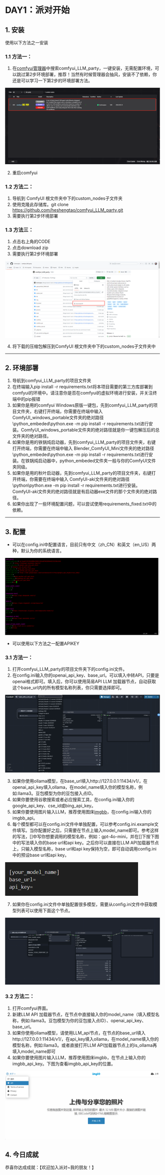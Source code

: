 # DAY1：派对开始
## 1. 安装
使用以下方法之一安装
### 1.1 方法一：
1. 在[comfyui管理器](https://github.com/ltdrdata/ComfyUI-Manager)中搜索comfyui_LLM_party，一键安装，无需配置环境，可以跳过第2步环境部署，推荐！当然有时候管理器会抽风，安装不了依赖，你还是可以学习一下第2步的环境部署方法。

![图片](../img/1-1.PNG)

2. 重启comfyui
### 1.2 方法二：
1. 导航到 ComfyUI 根文件夹中下的custom_nodes子文件夹
2. 使用克隆此存储库。git clone https://github.com/heshengtao/comfyui_LLM_party.git
3. 需要执行第2步环境部署
### 1.3 方法三：
1. 点击右上角的CODE
2. 点击download zip
3. 需要执行第2步环境部署

![图片](../img/1-2.PNG)

4. 将下载的压缩包解压到ComfyUI 根文件夹中下的custom_nodes子文件夹中

---
## 2. 环境部署
1. 导航到comfyui_LLM_party的项目文件夹
2. 在终端输入pip install -r requirements.txt将本项目需要的第三方库部署到comfyui的环境中。请注意你是否在comfyui的虚拟环境进行安装，并关注终端中的pip报错
3. 如果你是用的comfyui Windows原版一键包，先到comfyui_LLM_party的项目文件夹，右键打开终端，你需要在终端中输入 ComfyUI_windows_portable文件夹的绝对路径\python_embeded\python.exe -m pip install -r requirements.txt进行安装。ComfyUI_windows_portable文件夹的绝对路径就是你一键包解压后的总文件夹的绝对路径。
4. 如果你是用的铁锅炖启动器，先到comfyui_LLM_party的项目文件夹，右键打开终端，你需要在终端中输入 Blender_ComfyUI_Mini文件夹的绝对路径\python_embeded\python.exe -m pip install -r requirements.txt进行安装。在铁锅炖启动器中，python_embeded文件夹一般与你的ComfyUI文件夹同级。
5. 如果你是用的秋叶启动器，先到comfyui_LLM_party的项目文件夹，右键打开终端，你需要在终端中输入 ComfyUI-aki文件夹的绝对路径\python\python.exe -m pip install -r requirements.txt进行安装。 ComfyUI-aki文件夹的绝对路径就是有启动器exe文件的那个文件夹的绝对路径。
6. 如果你出现了一些环境配置问题，可以尝试使用requirements_fixed.txt中的依赖。

---
## 3. 配置
- 可以在config.ini中配置语言，目前只有中文（zh_CN）和英文（en_US）两种，默认为你的系统语言。

![图片](../img/1-3.PNG)

- 可以使用以下方法之一配置APIKEY
### 3.1 方法一：
1. 打开comfyui_LLM_party的项目文件夹下的config.ini文件。
2. 在config.ini输入你的openai_api_key、base_url。可以填入中转API，只要是openai格式即可。填入后，你可以使用简易API LLM 加载器节点，自动获取这个base_url内的所有模型名称列表，你只需要选择即可。

![图片](../img/1-4.PNG)

3. 如果你使用ollama模型，在base_url填入http://127.0.0.1:11434/v1/，在openai_api_key填入ollama，在model_name填入你的模型名称，例如:llama3。豆包模型为你的豆包接入点ID。
4. 如果你要使用谷歌搜索或者必应搜索工具，在config.ini输入你的google_api_key、cse_id或bing_api_key。
5. 如果你要使用图片输入LLM，推荐使用图床[imgbb](https://imgbb.com/)，在config.ini输入你的imgbb_api。
6. 每个模型都可以在config.ini文件中单独配置，可以参考config.ini.example文件填写。当你配置好之后，只需要在节点上输入model_name即可。参考这样的写法，[]中写你想要调用的模型名称，例如：gpt-4o-mini，并在[]下按下图中的写法填入你的base url和api key。之后你可以直接在LLM API加载器节点上，只输入模型名称，base url和api key保持为空，即可自动调用config.ini中的预设base url和api key。

![图片](../img/1-5.PNG)

7. 如果你在config.ini文件中单独配置很多模型，需要从config.ini文件中获取模型列表可以使用下面这个节点。

![图片](../img/1-6.PNG)

### 3.2 方法二：
1. 打开comfyui界面。
2. 新建LLM API 加载器节点，在节点中直接输入你的model_name（填入模型名称，例如:llama3。豆包模型为你的豆包接入点ID）、openai_api_key、base_url。
3. 如果你使用ollama模型，请使用LLM_api节点，在节点的base_url填入http://127.0.0.1:11434/v1/，在api_key填入ollama，在model_name填入你的模型名称，例如:llama3。或者直接打开LLM API加载器节点上的is_ollama再填入model_name即可
4. 如果你要使用图片输入LLM，推荐使用图床imgbb，在节点上输入你的imgbb_api_key。下图为查看imgbb_api_key的位置。

![图片](../img/1-7.PNG)

## 4. 今日成就
恭喜你达成成就：【欢迎加入派对~我的朋友！】